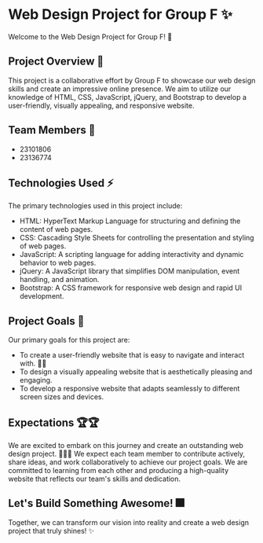 # Web Design Project for Group F ✨

Welcome to the Web Design Project for Group F! 🚀

## Project Overview 🌅

This project is a collaborative effort by Group F to showcase our web design skills and create an impressive online presence.  We aim to utilize our knowledge of HTML, CSS, JavaScript, jQuery, and Bootstrap to develop a user-friendly, visually appealing, and responsive website. 

## Team Members 🤝 

* 23101806 
* 23136774 

## Technologies Used ⚡

The primary technologies used in this project include:

* HTML: HyperText Markup Language for structuring and defining the content of web pages. 
* CSS: Cascading Style Sheets for controlling the presentation and styling of web pages. 
* JavaScript: A scripting language for adding interactivity and dynamic behavior to web pages. 
* jQuery: A JavaScript library that simplifies DOM manipulation, event handling, and animation. 
* Bootstrap: A CSS framework for responsive web design and rapid UI development. 

## Project Goals 🎯

Our primary goals for this project are:

* To create a user-friendly website that is easy to navigate and interact with. 🚶‍♀
* To design a visually appealing website that is aesthetically pleasing and engaging. 
* To develop a responsive website that adapts seamlessly to different screen sizes and devices. 

## Expectations 🏆🏆

We are excited to embark on this journey and create an outstanding web design project. 🎢🚌🚋 We expect each team member to contribute actively, share ideas, and work collaboratively to achieve our project goals.  We are committed to learning from each other and producing a high-quality website that reflects our team's skills and dedication. 

## Let's Build Something Awesome! 🎆

Together, we can transform our vision into reality and create a web design project that truly shines! ✨
